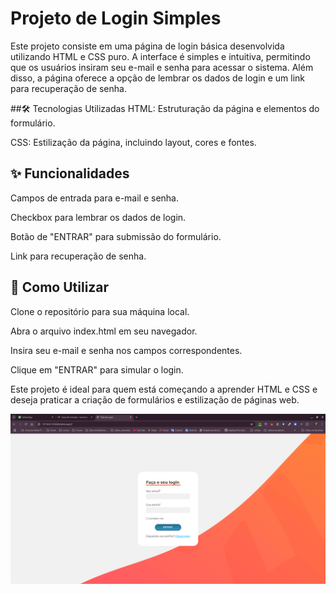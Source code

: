 # Projeto de Login Simples
Este projeto consiste em uma página de login básica desenvolvida utilizando HTML e CSS puro. A interface é simples e intuitiva, permitindo que os usuários insiram seu e-mail e senha para acessar o sistema. Além disso, a página oferece a opção de lembrar os dados de login e um link para recuperação de senha.

##🛠️ Tecnologias Utilizadas
HTML: Estruturação da página e elementos do formulário.

CSS: Estilização da página, incluindo layout, cores e fontes.

## ✨ Funcionalidades
Campos de entrada para e-mail e senha.

Checkbox para lembrar os dados de login.

Botão de "ENTRAR" para submissão do formulário.

Link para recuperação de senha.

## 🚀 Como Utilizar
Clone o repositório para sua máquina local.

Abra o arquivo index.html em seu navegador.

Insira seu e-mail e senha nos campos correspondentes.

Clique em "ENTRAR" para simular o login.

Este projeto é ideal para quem está começando a aprender HTML e CSS e deseja praticar a criação de formulários e estilização de páginas web.

<img src="https://github.com/romario-rodrigues/telaDeLogin/blob/main/src/assets/images/screenshotDoProjeto.png">
